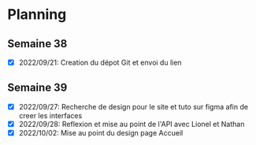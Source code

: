 # Planning
## Semaine 38
- [x] 2022/09/21: Creation du dépot Git et envoi du lien

## Semaine 39
- [x] 2022/09/27: Recherche de design pour le site et tuto sur figma afin de creer les interfaces
- [x] 2022/09/28: Reflexion et mise au point de l'API avec Lionel et Nathan
- [x] 2022/10/02: Mise au point du design page Accueil
